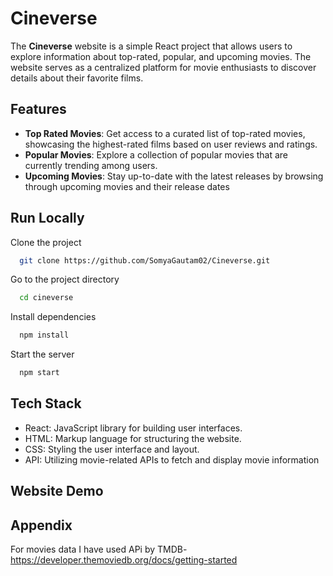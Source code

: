 
# Cineverse

The **Cineverse** website is a simple React project that allows users to explore information about top-rated, popular, and upcoming movies. The website serves as a centralized platform for movie enthusiasts to discover details about their favorite films.


## Features

- **Top Rated Movies**: Get access to a curated list of top-rated movies, showcasing the highest-rated films based on user reviews and ratings.
- **Popular Movies**: Explore a collection of popular movies that are currently trending among users.
- **Upcoming Movies**: Stay up-to-date with the latest releases by browsing through upcoming movies and their release dates


## Run Locally

Clone the project

```bash
  git clone https://github.com/SomyaGautam02/Cineverse.git
```

Go to the project directory

```bash
  cd cineverse
```

Install dependencies

```bash
  npm install
```

Start the server

```bash
  npm start
```


## Tech Stack

* React: JavaScript library for building user interfaces.
* HTML: Markup language for structuring the website.
* CSS: Styling the user interface and layout.
* API: Utilizing movie-related APIs to fetch and display movie information


## Website Demo
## Appendix

For movies data I have used APi by TMDB-https://developer.themoviedb.org/docs/getting-started


